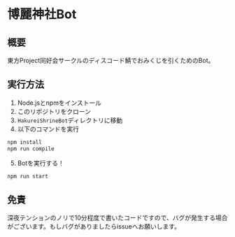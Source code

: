 # 博麗神社Bot

## 概要
東方Project同好会サークルのディスコード鯖でおみくじを引くためのBot。

## 実行方法
1. Node.jsとnpmをインストール
2. このリポジトリをクローン
3. `HakureiShrineBot`ディレクトリに移動
4. 以下のコマンドを実行
```bash
npm install
npm run compile
```
5. Botを実行する！
```bash
npm run start
```

## 免責
深夜テンションのノリで10分程度で書いたコードですので、バグが発生する場合がございます。もしバグがありましたらissueへお願いします。
